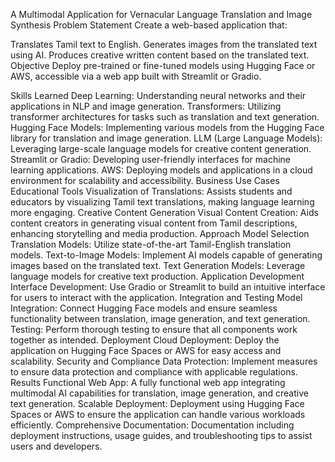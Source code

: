 A Multimodal Application for Vernacular Language Translation and Image Synthesis
Problem Statement
Create a web-based application that:

Translates Tamil text to English.
Generates images from the translated text using AI.
Produces creative written content based on the translated text.
Objective
Deploy pre-trained or fine-tuned models using Hugging Face or AWS, accessible via a web app built with Streamlit or Gradio.

Skills Learned
Deep Learning: Understanding neural networks and their applications in NLP and image generation.
Transformers: Utilizing transformer architectures for tasks such as translation and text generation.
Hugging Face Models: Implementing various models from the Hugging Face library for translation and image generation.
LLM (Large Language Models): Leveraging large-scale language models for creative content generation.
Streamlit or Gradio: Developing user-friendly interfaces for machine learning applications.
AWS: Deploying models and applications in a cloud environment for scalability and accessibility.
Business Use Cases
Educational Tools
Visualization of Translations: Assists students and educators by visualizing Tamil text translations, making language learning more engaging.
Creative Content Generation
Visual Content Creation: Aids content creators in generating visual content from Tamil descriptions, enhancing storytelling and media production.
Approach
Model Selection
Translation Models: Utilize state-of-the-art Tamil-English translation models.
Text-to-Image Models: Implement AI models capable of generating images based on the translated text.
Text Generation Models: Leverage language models for creative text production.
Application Development
Interface Development: Use Gradio or Streamlit to build an intuitive interface for users to interact with the application.
Integration and Testing
Model Integration: Connect Hugging Face models and ensure seamless functionality between translation, image generation, and text generation.
Testing: Perform thorough testing to ensure that all components work together as intended.
Deployment
Cloud Deployment: Deploy the application on Hugging Face Spaces or AWS for easy access and scalability.
Security and Compliance
Data Protection: Implement measures to ensure data protection and compliance with applicable regulations.
Results
Functional Web App: A fully functional web app integrating multimodal AI capabilities for translation, image generation, and creative text generation.
Scalable Deployment: Deployment using Hugging Face Spaces or AWS to ensure the application can handle various workloads efficiently.
Comprehensive Documentation: Documentation including deployment instructions, usage guides, and troubleshooting tips to assist users and developers.
